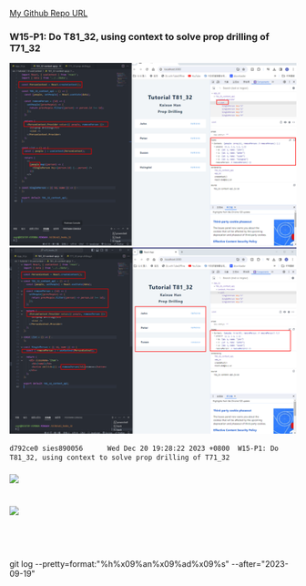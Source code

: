 [My Github Repo URL](https://github.com/sies890056/1121-wp1-demo-211418032/tree/main)

### W15-P1: Do T81_32, using context to solve prop drilling of T71_32

![](w15-p1-1.png)
![](w15-p1-2.png)

```
d792ce0 sies890056      Wed Dec 20 19:28:22 2023 +0800  W15-P1: Do T81_32, using context to solve prop drilling of T71_32

```
### 

![](w.png)

```

```

### 
 
![](w.png)


```


```


```


```
git log --pretty=format:"%h%x09%an%x09%ad%x09%s" --after="2023-09-19"
